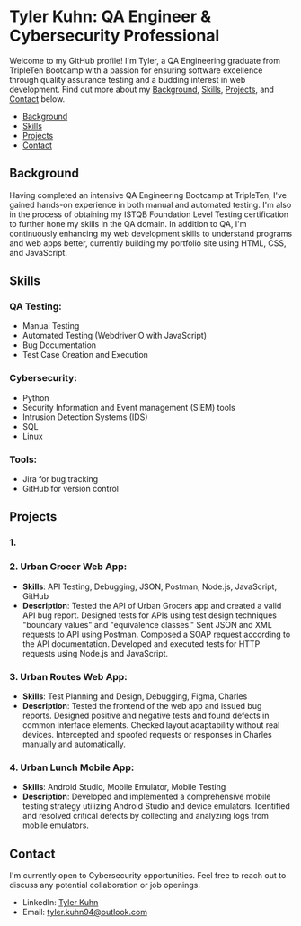 # Tyler Kuhn: QA Engineer & Cybersecurity Professional

Welcome to my GitHub profile! I'm Tyler, a QA Engineering graduate from TripleTen Bootcamp with a passion for ensuring software excellence through quality assurance testing and a budding interest in web development. Find out more about my [Background](#background), [Skills](#skills), [Projects](#projects), and [Contact](#contact) below.

- [Background](#background)
- [Skills](#skills)
- [Projects](#projects)
- [Contact](#contact)

## Background

Having completed an intensive QA Engineering Bootcamp at TripleTen, I've gained hands-on experience in both manual and automated testing. I'm also in the process of obtaining my ISTQB Foundation Level Testing certification to further hone my skills in the QA domain. In addition to QA, I'm continuously enhancing my web development skills to understand programs and web apps better, currently building my portfolio site using HTML, CSS, and JavaScript.

## Skills

### QA Testing:
- Manual Testing
- Automated Testing (WebdriverIO with JavaScript)
- Bug Documentation
- Test Case Creation and Execution

### Cybersecurity:
- Python
- Security Information and Event management (SIEM) tools
- Intrusion Detection Systems (IDS)
- SQL
- Linux

### Tools:
- Jira for bug tracking
- GitHub for version control

## Projects
### 1. 
### 2. Urban Grocer Web App:
   - **Skills**: API Testing, Debugging, JSON, Postman, Node.js, JavaScript, GitHub
   - **Description**: Tested the API of Urban Grocers app and created a valid API bug report. Designed tests for APIs using test design techniques "boundary values" and "equivalence classes." Sent JSON and XML requests to API using Postman. Composed a SOAP request according to the API documentation. Developed and executed tests for HTTP requests using Node.js and JavaScript.

### 3. Urban Routes Web App:
   - **Skills**: Test Planning and Design, Debugging, Figma, Charles
   - **Description**: Tested the frontend of the web app and issued bug reports. Designed positive and negative tests and found defects in common interface elements. Checked layout adaptability without real devices. Intercepted and spoofed requests or responses in Charles manually and automatically.

### 4. Urban Lunch Mobile App:
   - **Skills**: Android Studio, Mobile Emulator, Mobile Testing
   - **Description**: Developed and implemented a comprehensive mobile testing strategy utilizing Android Studio and device emulators. Identified and resolved critical defects by collecting and analyzing logs from mobile emulators.

## Contact

I'm currently open to Cybersecurity opportunities. Feel free to reach out to discuss any potential collaboration or job openings.

- LinkedIn: [Tyler Kuhn](https://www.linkedin.com/in/tyler-kuhn-a974171a1/)
- Email: tyler.kuhn94@outlook.com
